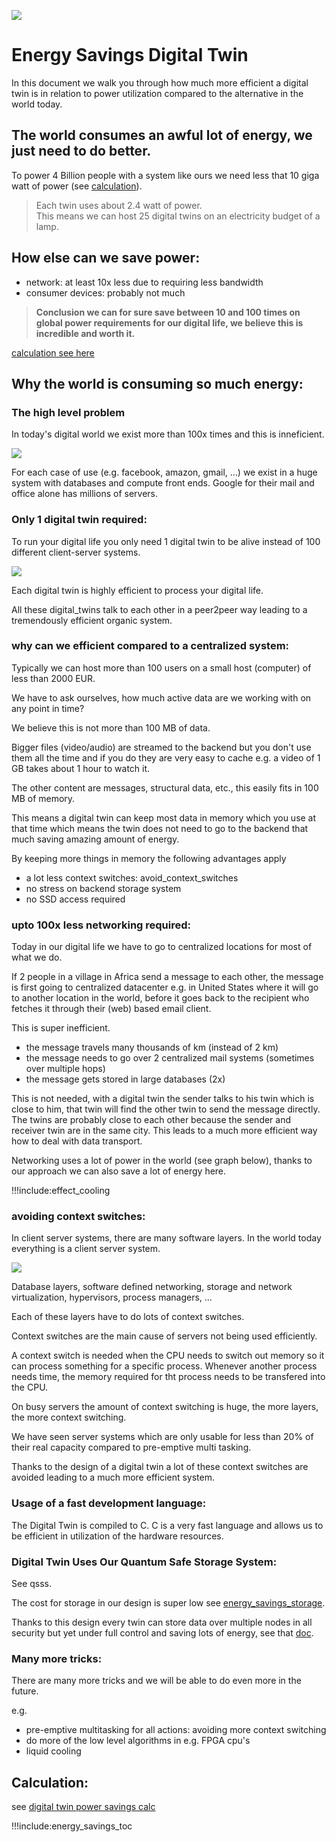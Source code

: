 
![](img/savings_energy_2.png)

# Energy Savings Digital Twin

In this document we walk you through how much more efficient a digital twin is in relation to power utilization compared to the alternative in the world today.

## The world consumes an awful lot of energy, we just need to do better.

To power 4 Billion people with a system like ours we need less that 10 giga watt of power (see [calculation](energy_savings_digital_twin_calc)).

 > Each twin uses about 2.4 watt of power. <BR>
 > This means we can host 25 digital twins on an electricity budget of a lamp.

## How else can we save power:

- network: at least 10x less due to requiring less bandwidth
- consumer devices: probably not much

> **Conclusion we can for sure save between 10 and 100 times on global power requirements for our digital life, we believe this is incredible and worth it.**

[calculation see here](energy_savings_digital_twin_calc)

## Why the world is consuming so much energy:

### The high level problem

In today's digital world we exist more than 100x times and this is inneficient. 

![](img/we_exist_multiple_times.png)

For each case of use (e.g. facebook, amazon, gmail, ...) we exist in a huge system with databases and compute front ends. Google for their mail and office alone has millions of servers.

### Only 1 digital twin required:

To run your digital life you only need 1 digital twin to be alive instead of 100 different client-server systems.

![](img/one_time_twin.png)

Each digital twin is highly efficient to process your digital life.

All these digital_twins talk to each other in a peer2peer way leading to a tremendously efficient organic system.

### why can we efficient compared to a centralized system:

Typically we can host more than 100 users on a small host (computer) of less than 2000 EUR.

We have to ask ourselves, how much active data are we working with on any point in time?

We believe this is not more than 100 MB of data.

Bigger files (video/audio) are streamed to the backend but you don't use them all the time and if you do they are very easy to cache e.g. a video of 1 GB takes about 1 hour to watch it.

The other content are messages, structural data, etc., this easily fits in 100 MB of memory.

This means a digital twin can keep most data in memory which you use at that time which means the twin does not need to go to the backend that much saving amazing amount of energy.

By keeping more things in memory the following advantages apply

- a lot less context switches: avoid_context_switches
- no stress on backend storage system
- no SSD access required

### upto 100x less networking required:

Today in our digital life we have to go to centralized locations for most of what we do.

If 2 people in a village in Africa send a message to each other, the message is first going to centralized datacenter e.g. in United States where it will go to another location in the world, before it goes back to the recipient who fetches it through their (web) based email client.

This is super inefficient.

- the message travels many thousands of km (instead of 2 km)
- the message needs to go over 2 centralized mail systems (sometimes over multiple hops)
- the message gets stored in large databases (2x)

This is not needed, with a digital twin the sender talks to his twin which is close to him, that twin will find the other twin to send the message directly. The twins are probably close to each other because the sender and receiver twin are in the same city. This leads to a much more efficient way how to deal with data transport.

Networking uses a lot of power in the world (see graph below), thanks to our approach we can also save a lot of energy here.

!!!include:effect_cooling

### avoiding context switches:

In client server systems, there are many software layers.
In the world today everything is a client server system.

![](img/context_switches.png)

Database layers, software defined networking, storage and network virtualization, hypervisors, process managers, ...

Each of these layers have to do lots of context switches.

Context switches are the main cause of servers not being used efficiently.

A context switch is needed when the CPU needs to switch out memory so it can process something for a specific process. Whenever another process needs time, the memory required for tht process needs to be transfered into the CPU. 

On busy servers the amount of context switching is huge, the more layers, the more context switching.

We have seen server systems which are only usable for less than 20% of their real capacity compared to pre-emptive multi tasking.

Thanks to the design of a digital twin a lot of these context switches are avoided leading to a much more efficient system.

### Usage of a fast development language:

The Digital Twin is compiled to C. C is a very fast language and allows us to be efficient in utilization of the hardware resources.

### Digital Twin Uses Our Quantum Safe Storage System:

See qsss. 

The cost for storage in our design is super low see [energy_savings_storage](energy_savings_storage).

Thanks to this design every twin can store data over multiple nodes in all security but yet under full control and saving lots of energy, see that [doc](energy_savings_storage).

### Many more tricks:

There are many more tricks and we will be able to do even more in the future.

e.g.

- pre-emptive multitasking for all actions: avoiding more context switching
- do more of the low level algorithms in e.g. FPGA cpu's
- liquid cooling

## Calculation:

see [digital twin power savings calc](energy_savings_digital_twin_calc)

!!!include:energy_savings_toc
